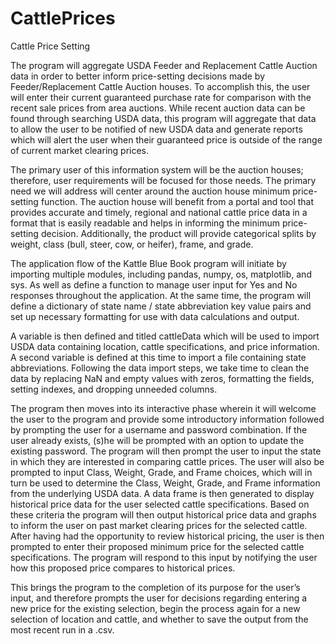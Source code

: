 # CattlePrices
Cattle Price Setting

The program will aggregate USDA Feeder and Replacement Cattle Auction data in order to better inform price-setting decisions made by Feeder/Replacement Cattle Auction houses. To accomplish this, the user will enter their current guaranteed purchase rate for comparison with the recent sale prices from area auctions. While recent auction data can be found through searching USDA data, this program will aggregate that data to allow the user to be notified of new USDA data and generate reports which will alert the user when their guaranteed price is outside of the range of current market clearing prices.

The primary user of this information system will be the auction houses; therefore, user requirements will be focused for those needs. The primary need we will address will center around the auction house minimum price-setting function. The auction house will benefit from a portal and tool that provides accurate and timely, regional and national cattle price data in a format that is easily readable and helps in informing the minimum price-setting decision. Additionally, the product will provide categorical splits by weight, class (bull, steer, cow, or heifer), frame, and grade.

The application flow of the Kattle Blue Book program will initiate by importing multiple modules, including pandas, numpy, os, matplotlib, and sys. As well as define a function to manage user input for Yes and No responses throughout the application. At the same time, the program will define a dictionary of state name / state abbreviation key value pairs and set up necessary formatting for use with data calculations and output.

A variable is then defined and titled cattleData which will be used to import USDA data containing location, cattle specifications, and price information.  A second variable is defined at this time to import a file containing state abbreviations. Following the data import steps, we take time to clean the data by replacing NaN and empty values with zeros, formatting the fields, setting indexes, and dropping unneeded columns.

The program then moves into its interactive phase wherein it will welcome the user to the program and provide some introductory information followed by prompting the user for a username and password combination. If the user already exists, (s)he will be prompted with an option to update the existing password. The program will then prompt the user to input the state in which they are interested in comparing cattle prices. The user will also be prompted to input Class, Weight, Grade, and Frame choices, which will in turn be used to determine the Class, Weight, Grade, and Frame information from the underlying USDA data. A data frame is then generated to display historical price data for the user selected cattle specifications. Based on these criteria the program will then output historical price data and graphs to inform the user on past market clearing prices for the selected cattle. After having had the opportunity to review historical pricing, the user is then prompted to enter their proposed minimum price for the selected cattle specifications. The program will respond to this input by notifying the user how this proposed price compares to historical prices.
 
This brings the program to the completion of its purpose for the user’s input, and therefore prompts the user for decisions regarding entering a new price for the existing selection, begin the process again for a new selection of location and cattle, and whether to save the output from the most recent run in a .csv.
